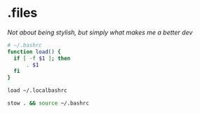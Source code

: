 # .files

_Not about being stylish, but simply what makes me a better dev_

```bash
# ~/.bashrc
function load() {
  if [ -f $1 ]; then
      . $1
  fi
}

load ~/.localbashrc
```

```bash
stow . && source ~/.bashrc
```

